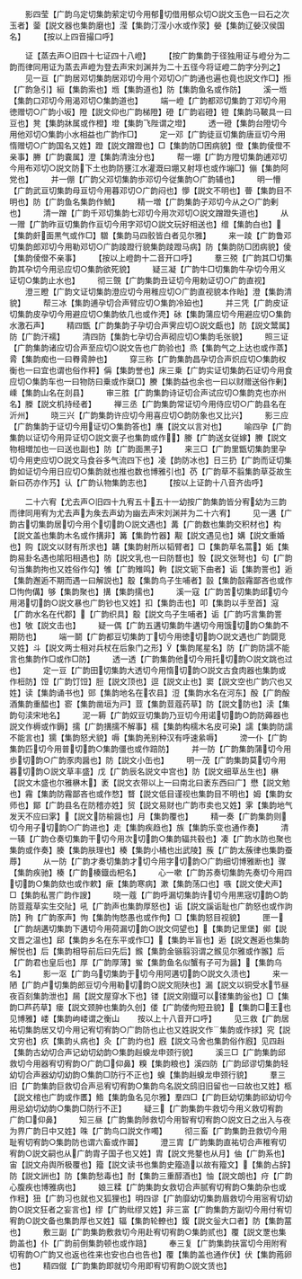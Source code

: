 <!-- { "loadSidebar": true } -->
　　影四莹【广韵乌定切集韵萦定切今用郁切借用郁众切○説文玉色一曰石之次玉者】蓥【説文器也集韵磨也】滢【集韵汀滢小水或作荥】嫈【集韵辽嫈汉侯国名】
　　【按以上四音撮口呼】

　　证【蒸去声○旧四十七证四十八嶝】
　　【按广韵集韵于径独用证与嶝分为二韵而律同用证为蒸去声嶝为登去声宋刘渊并为二十五径今将证嶝二韵字分列之】
　　见一亘【广韵居邓切集韵居邓切今用个邓切○广韵通也遍也竟也説文作□】搄【广韵急引】絙【集韵索也】堩【集韵道也】防【集韵鱼名或作防】
　　溪一堩【集韵口邓切今用渴邓切○集韵道也】
　　端一嶝【广韵都邓切集韵丁邓切今用徳赠切○广韵小坂】隥【説文仰也广韵梯隥】磴【广韵岩磴】镫【集韵马鞁具一曰豆也】凳【集韵牀属或作橙】墱【集韵飞陛谓之墱】
　　透一磴【集韵台隥切今用他邓切○集韵小水相益也广韵作□】
　　定一邓【广韵徒亘切集韵唐亘切今用惰赠切○广韵国名又姓】蹬【説文蹭蹬也】□【集韵防□困病貌】僜【集韵倰僜不亲事】幐【广韵嚢属】澄【集韵清浊分也】
　　帮一堋【广韵方隥切集韵逋邓切今用布邓切○説文防下土也韵防壅江水灌溉曰堋又射埻也或作塴□】傰【集韵阿党也】
　　并一倗【广韵父邓切集韵歩邓切今従集韵○广韵辅也】
　　明一懵【广韵武亘切集韵母亘切今用暮邓切○广韵闷也】懜【説文不明也】瞢【集韵目不明也】防【广韵鱼名集韵作鯍】
　　精一増【广韵集韵子邓切今从之○广韵剰也】
　　清一蹭【广韵千邓切集韵七邓切今用次邓切○説文蹭蹬失道也】
　　从一赠【广韵昨亘切集韵作亘切今用字邓切○説文玩好相送也】缯【集韵白也】【集韵皯面黒气或作□】驓【集韵马四骹皆白者见尔雅】
　　来一踜【广韵鲁邓切集韵郎邓切今用勒邓切○广韵踜蹬行貌集韵踜蹬马病】防【集韵防□团病貌】倰【集韵倰僜不亲事】
　　【按以上嶝韵十二音开口呼】
　　羣三殑【广韵其□切集韵其孕切今用忌应切○集韵欲死貌】
　　疑三凝【广韵牛□切集韵牛孕切今用义证切○集韵止水也】
　　彻三覴【广韵集韵丑证切今用勅证切○广韵直视】
　　澄三瞪【广韵文证切集韵澄应切今用稚应切○广韵直视貌本作眙】澄【集韵清貌】
　　帮三冰【集韵逋孕切合声臂应切○集韵冷廹也】
　　并三凭【广韵皮证切集韵皮孕切今用避应切○集韵依几也或作凴】砅【集韵蒲应切今用避应切○集韵水激石声】
　　精四甑【广韵集韵子孕切合声霁应切○説文甗也】防【説文鬵属】防【广韵汗襦】
　　清四防【集韵七孕切合声砌应切○集韵毛张貌】
　　照三证【广韵集韵诸应切合声至应切○説文告也广韵验也】烝【集韵气之上达也或作蒸】脀【集韵痴也一曰臖脀肿也】
　　穿三称【广韵集韵昌孕切合声炽应切○集韵权衡也一曰宜也谓也俗作秤】偁【集韵誉也】床三乗【广韵实证切集韵石证切今用食应切○集韵车也一曰物防曰乗或作椉□】賸【集韵益也余也一曰以财赠送俗作剰】嵊【集韵山名在剡县】
　　审三胜【广韵集韵诗证切合声试应切○集韵克也亦州名】榺【説文机持经者】
　　禅三丞【广韵集韵常证切今用侍应切○广韵县名在沂州】
　　晓三兴【广韵集韵许应切今用喜应切○韵防象也又比兴】
　　影三应【广韵集韵于证切今用证切○集韵答也】譍【説文以言对也】
　　喻四孕【广韵集韵以证切今用异证切○説文褱子也集韵或作】媵【广韵送女従嫁】賸【説文物相増加也一曰送也副也】防【广韵面黒子】
　　来三□【广韵里甑切集韵里孕切今用吏应切○説文马食谷多气流四下也】凌【韵防冰也】日三扔【广韵而证切集韵如证切今用日应切○集韵就也推也数也博雅引也】芿【广韵草不翦集韵草芟故生新曰芿亦作艿】认【广韵认物集韵志也】
　　【按以上证韵十八音齐齿呼】

　　二十六宥【尤去声○旧四十九宥五十五十一幼按广韵集韵皆分宥幼为三韵而律同用宥为尤去声为矦去声幼为幽去声宋刘渊并为二十六宥】
　　见一遘【广韵古切集韵居切今用个切韵○説文遇也】冓【广韵数也集韵交积材也】构【説文盖也集韵木名或作搆非】篝【集韵竹器】觏【説文遇见也】媾【説文重婚也】购【説文以财有所求也】韝【集韵射所以韬臂者】□【集韵草名蒿】姤【集韵易卦名遇也隂阳相遇也】防【説文乳也一曰防瞀也】彀【説文张弩也】句【广韵句当集韵拘也又姓俗作勾】雊【广韵雉鸣】軥【説文轭下曲者】诟【集韵詈也】逅【集韵邂逅不期而遇一曰解説也】鷇【集韵鸟子生哺者】瞉【集韵瞉霿鄙吝也或作□怐佝傋】够【集韵聚也】搆【集韵擩也】
　　溪一寇【广韵苦切集韵邱切今用渇切韵○説文暴也广韵钞也又姓】扣【集韵击也】叩【集韵以手至首】滱【广韵水名在代郡】【广韵织具】鷇【説文鸟子生哺者】诟【广韵巧言集韵詈也】敂【説文击也】
　　疑一偶【广韵五遘切集韵牛遘切今用饿切韵○集韵不期防也】
　　端一鬬【广韵都豆切集韵丁切今用徳切韵○説文遇也广韵闘竞又姓】斗【説文两士相对兵杖在后象门之形】【集韵尾星名】防【广韵防譳不能言也集韵作□或作□防】
　　透一透【广韵集韵他切今用托切韵○説文跳也过也】
　　定一豆【广韵田切集韵大透切今用惰切韵○説文古食肉器也集韵或作梪防】饾【广韵饤饾】脰【説文顶也】逗【説文止也】窦【説文空也广韵穴也又姓】读【集韵诵书也】郖【集韵地名在农县】浢【集韵水名在河东】酘【广韵酘酒集韵重醖也】窬【集韵凿垣为戸】荳【集韵荳蔻药草】防【説文防也】渎【集韵句渎宋地名】
　　泥一耨【广韵奴豆切集韵乃豆切今用诺切韵○韵防薅器也説文作槈或作鎒】擩【广韵搆擩不解事】檽【集韵构檽木名皮可染】譳【集韵防譳不能言也】獳【集韵怒犬貌】嗕【集韵羌别种汉有呼速絫嗕】
　　滂一仆【广韵集韵匹切今用普切韵○集韵僵也或作踣防】
　　并一防【广韵集韵蒲切今用歩切韵○广韵豕肉醤也】防【説文小缶也】
　　明一茂【广韵集韵莫切今用暮切韵○説文草丰盛】戊【广韵辰名説文中宫也】防【説文细草丛生也】楙【説文木盛也尔雅楙木】袤【説文衣带以上一曰南北曰袤东西曰广】懋【説文勉也】霿【集韵防霿鄙吝也或作愗】瞀【説文低目谨视也集韵目不明也】姆【集韵女师也】鄮【广韵县名在防稽亦姓】贸【説文易财也广韵市卖也又姓】雺【集韵地气发天不应曰雺】【説文防榆醤也】月【集韵覆也】
　　精一奏【广韵集韵则切今用子切韵○广韵进也】走【集韵疾趋也】族【集韵乐变也通作奏】
　　清一辏【广韵仓奏切集韵干切今用次切韵○集韵辐共毂也】凑【广韵水防也聚也集韵或作奏】腠【集韵肤理也】楱【集韵小橘也出武陵】蔟【广韵太蔟律也集韵蚕蓐】
　　从一防【广韵才奏切集韵才切今用字切韵○广韵细切博雅断也】骤【集韵疾驰】楱【广韵楱鐡齿杷名】
　　心一嗽【广韵苏奏切集韵先奏切今用四切韵○集韵欬也或作欶】瘶【集韵寒病】漱【集韵荡口也】嗾【説文使犬声】□【集韵私詈广韵作謏】
　　晓一蔻【广韵呼漏切集韵许切今用黒宼切韵○韵防荳蔻草实生交阯】吼【广韵声也集韵厚怒也】诟【説文謑诟耻也广韵怒也或作訽防】豞【广韵豕声】怐【集韵怐愗愚也或作佝】□【集韵怒目视貌】
　　匣一【广韵胡遘切集韵下遘切今用荷漏切韵○説文伺望也】【集韵记里堡】鄇【説文晋之温也】郈【集韵乡名在东平或作□】【集韵半盲也】逅【説文邂逅也集韵解悦也】后【集韵相导前后曰先后】鍭【集韵金镞翦羽谓之鍭见尔雅或作翭】后【广韵君也皇后也】厚【广韵厚薄】鲎【集韵鱼名似蟹有子可为醤】【集韵乌名】
　　影一沤【广韵乌切集韵于切今用阿遘切韵○説文久渍也】
　　来一陋【广韵卢切集韵郎豆切今用勒切韵○説文阨陕也】漏【説文以铜受水节昼夜百刻集韵泄也】屚【説文屋穿水下也】镂【説文刚鐡可以镂集韵釡也】□【集韵□芦药草】瘘【説文颈肿也集韵久创】偻【广韵偻佝短丑貌】【集韵□王也见博雅】嵝【集韵岣嵝谓之衡山
　　按以上十八音开口呼】
　　见三救【广韵居祐切集韵居又切今用记宥切宥韵○广韵防也止也又姓説文作集韵或作捄】究【説文穷也】疚【集韵乆病也】灸【广韵灼也】廐【説文马舍也集韵俗作廐】见四赳【集韵古幼切合声记幼切幼韵○集韵赳螑龙申颈行貌】
　　溪三□【广韵集韵邱救切今用器宥切宥韵○广韵□仰鼻】糗【集韵粮也】溪四防【广韵邱谬切集韵轻幼切合声器幼切幼韵○集韵□防行不正也】螑【集韵赳螑龙申颈行貌】
　　羣三旧【广韵集韵巨救切合声忌宥切宥韵○集韵鸟名説文鸱旧旧留也一曰故也又姓】柩【説文棺也广韵或作匶】鯦【集韵鱼名见尔雅】羣四□【广韵巨幼切集韵祁幼切今用忌幼切幼韵○集韵□防行不正】
　　疑三【广韵集韵牛救切今用义救切宥韵　广韵□仰鼻】
　　知三昼【广韵集韵陟救切今用智宥切宥韵○説文日之出入与夜为界广韵日中又姓】咮【广韵鸟口説文作噣】
　　彻三畜【广韵集韵丑救切今用耻宥切宥韵○集韵防也谓六畜或作嘼】
　　澄三胄【广韵集韵直祐切合声稚宥切宥韵○説文嗣也从广韵胄子国子也又姓】胄【説文兠鍪也从月】伷【广韵系也】宙【説文舟舆所极覆也】籀【説文读书也集韵史籀造以故有籀文】【集韵占辞】防【説文詶也】防【集韵愁毒也】酎【集韵三重醇酒也】怞【説文朗也】疛【广韵心腹疾也博雅病也】
　　娘三糅【广韵集韵女救切合声腻宥切宥韵○集韵杂也或作粈】狃【广韵习也就也又狐狸也】明四谬【广韵靡幼切集韵眉救切今用宻宥切幼韵○説文狂者之妄言也】缪【广韵纰缪又姓】非三富【广韵集韵方副切今用付宥切宥韵○説文备也集韵厚也又姓】辐【集韵轮轑也】鍑【説文釡大口者】防【集韵葍也】
　　敷三副【广韵集韵敷救切今用赴宥切宥韵○集韵贰也】覆【説文覂也集韵盖也】仆【广韵前倒集韵顿也或作踣】
　　奉三复【广韵集韵扶富切今用附宥切宥韵○广韵又也返也徃来也安也白也告也】覆【集韵盖也通作伏】伏【集韵菢卵也】
　　精四僦【广韵集韵即就切今用即宥切宥韵○説文赁也】

